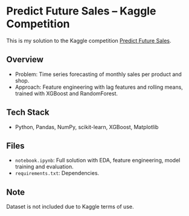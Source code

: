 # Predict Future Sales – Kaggle Competition

This is my solution to the Kaggle competition [Predict Future Sales](https://www.kaggle.com/competitions/competitive-data-science-predict-future-sales).

## Overview
- Problem: Time series forecasting of monthly sales per product and shop.
- Approach: Feature engineering with lag features and rolling means, trained with XGBoost and RandomForest.

## Tech Stack
- Python, Pandas, NumPy, scikit-learn, XGBoost, Matplotlib

## Files
- `notebook.ipynb`: Full solution with EDA, feature engineering, model training and evaluation.
- `requirements.txt`: Dependencies.

## Note
Dataset is not included due to Kaggle terms of use.
